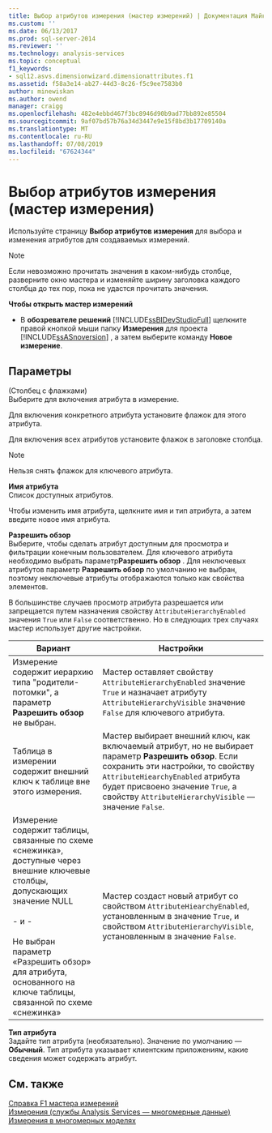 ```yaml
---
title: Выбор атрибутов измерения (мастер измерений) | Документация Майкрософт
ms.custom: ''
ms.date: 06/13/2017
ms.prod: sql-server-2014
ms.reviewer: ''
ms.technology: analysis-services
ms.topic: conceptual
f1_keywords:
- sql12.asvs.dimensionwizard.dimensionattributes.f1
ms.assetid: f58a3e14-ab27-44d3-8c26-f5c9ee7583b0
author: minewiskan
ms.author: owend
manager: craigg
ms.openlocfilehash: 482e4ebbd467f3bc8946d90b9ad77bb892e85504
ms.sourcegitcommit: 9af07bd57b76a34d3447e9e15f8bd3b17709140a
ms.translationtype: MT
ms.contentlocale: ru-RU
ms.lasthandoff: 07/08/2019
ms.locfileid: "67624344"
---
```

# <a name="select-dimension-attributes-dimension-wizard"></a>Выбор атрибутов измерения (мастер измерения)
  Используйте страницу **Выбор атрибутов измерения** для выбора и изменения атрибутов для создаваемых измерений.  
  
> [!NOTE]  
>  Если невозможно прочитать значения в каком-нибудь столбце, разверните окно мастера и изменяйте ширину заголовка каждого столбца до тех пор, пока не удастся прочитать значения.  
  
 **Чтобы открыть мастер измерений**  
  
-   В **обозревателе решений** [!INCLUDE[ssBIDevStudioFull](../includes/ssbidevstudiofull-md.md)] щелкните правой кнопкой мыши папку **Измерения** для проекта [!INCLUDE[ssASnoversion](../includes/ssasnoversion-md.md)] , а затем выберите команду **Новое измерение**.  
  
## <a name="options"></a>Параметры  
 (Столбец с флажками)  
 Выберите для включения атрибута в измерение.  
  
 Для включения конкретного атрибута установите флажок для этого атрибута.  
  
 Для включения всех атрибутов установите флажок в заголовке столбца.  
  
> [!NOTE]  
>  Нельзя снять флажок для ключевого атрибута.  
  
 **Имя атрибута**  
 Список доступных атрибутов.  
  
 Чтобы изменить имя атрибута, щелкните имя и тип атрибута, а затем введите новое имя атрибута.  
  
 **Разрешить обзор**  
 Выберите, чтобы сделать атрибут доступным для просмотра и фильтрации конечным пользователем. Для ключевого атрибута необходимо выбрать параметр**Разрешить обзор** . Для неключевых атрибутов параметр **Разрешить обзор** по умолчанию не выбран, поэтому неключевые атрибуты отображаются только как свойства элементов.  
  
 В большинстве случаев просмотр атрибута разрешается или запрещается путем назначения свойству `AttributeHierarchyEnabled` значения `True` или `False` соответственно. Но в следующих трех случаях мастер использует другие настройки.  
  
|Вариант|Настройки|  
|----------|--------------|  
|Измерение содержит иерархию типа "родители-потомки", а параметр **Разрешить обзор** не выбран.|Мастер оставляет свойству `AttributeHierarchyEnabled` значение `True` и назначает атрибуту `AttributeHierarchyVisible` значение `False` для ключевого атрибута.|  
|Таблица в измерении содержит внешний ключ к таблице вне этого измерения.|Мастер выбирает внешний ключ, как включаемый атрибут, но не выбирает параметр **Разрешить обзор**. Если сохранить эти настройки, то свойству `AttributeHiearchyEnabled` атрибута будет присвоено значение `True`, а свойству `AttributeHierarchyVisible` — значение `False`.|  
|Измерение содержит таблицы, связанные по схеме «снежинка», доступные через внешние ключевые столбцы, допускающих значение NULL<br /><br /> \- и -<br /><br /> Не выбран параметр «Разрешить обзор» для атрибута, основанного на ключе таблицы, связанной по схеме «снежинка»|Мастер создаст новый атрибут со свойством `AttributeHiearchyEnabled`, установленным в значение `True`, и свойством `AttributeHierarchyVisible`, установленным в значение `False`.|  
  
 **Тип атрибута**  
 Задайте тип атрибута (необязательно). Значение по умолчанию — **Обычный**. Тип атрибута указывает клиентским приложениям, какие сведения может содержать атрибут.  
  
## <a name="see-also"></a>См. также  
 [Справка F1 мастера измерений](dimension-wizard-f1-help.md)   
 [Измерения &#40;службы Analysis Services — многомерные данные&#41;](multidimensional-models-olap-logical-dimension-objects/dimensions-analysis-services-multidimensional-data.md)   
 [Измерения в многомерных моделях](multidimensional-models/dimensions-in-multidimensional-models.md)  
  
  
